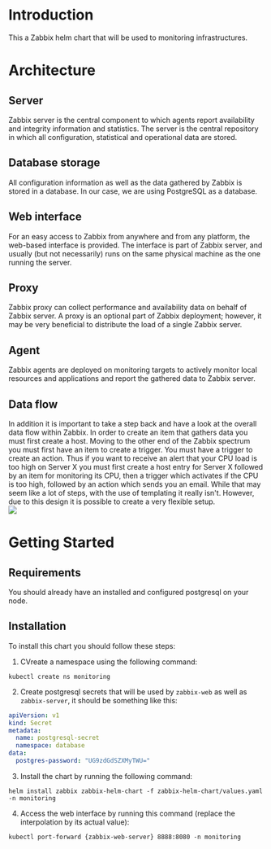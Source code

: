 # Introduction
This a Zabbix helm chart that will be used to monitoring infrastructures.
# Architecture
## Server
Zabbix server is the central component to which agents report availability and integrity information and statistics. The server is the central repository in which all configuration, statistical and operational data are stored.
## Database storage
All configuration information as well as the data gathered by Zabbix is stored in a database. In our case, 
we are using PostgreSQL as a database.
## Web interface
For an easy access to Zabbix from anywhere and from any platform, the web-based interface is provided. The interface is part of Zabbix server, and usually (but not necessarily) runs on the same physical machine as the one running the server.
## Proxy
Zabbix proxy can collect performance and availability data on behalf of Zabbix server. A proxy is an optional part of Zabbix deployment; however, it may be very beneficial to distribute the load of a single Zabbix server.
## Agent
Zabbix agents are deployed on monitoring targets to actively monitor local resources and applications and report the gathered data to Zabbix server.
## Data flow
In addition it is important to take a step back and have a look at the overall data flow within Zabbix. In order to create an item that gathers data you must first create a host. Moving to the other end of the Zabbix spectrum you must first have an item to create a trigger. You must have a trigger to create an action. Thus if you want to receive an alert that your CPU load is too high on Server X you must first create a host entry for Server X followed by an item for monitoring its CPU, then a trigger which activates if the CPU is too high, followed by an action which sends you an email. While that may seem like a lot of steps, with the use of templating it really isn't. However, due to this design it is possible to create a very flexible setup.
<br>
<img style="margin-left: auto; margin-right: auto; display: block" src="https://assets.zabbix.com/img/case_studies/yumemi_map_en.png"/>

# Getting Started
## Requirements
You should already have an installed and configured postgresql on your node.
## Installation
To install this chart you should follow these steps:
1. CVreate a namespace using the following command:
```shell
kubectl create ns monitoring
```
2. Create postgresql secrets that will be used by ``zabbix-web`` as well as `zabbix-server`, it should be something like this:
```yaml
apiVersion: v1
kind: Secret
metadata:
  name: postgresql-secret
  namespace: database
data:
  postgres-password: "UG9zdGdSZXMyTWU="
```
3. Install the chart by running the following command:
```shell
helm install zabbix zabbix-helm-chart -f zabbix-helm-chart/values.yaml -n monitoring
```
4. Access the web interface by running this command (replace the interpolation by its actual value):
```shell
kubectl port-forward {zabbix-web-server} 8888:8080 -n monitoring
```